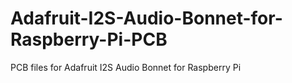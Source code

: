 # Adafruit-I2S-Audio-Bonnet-for-Raspberry-Pi-PCB
PCB files for Adafruit I2S Audio Bonnet for Raspberry Pi
